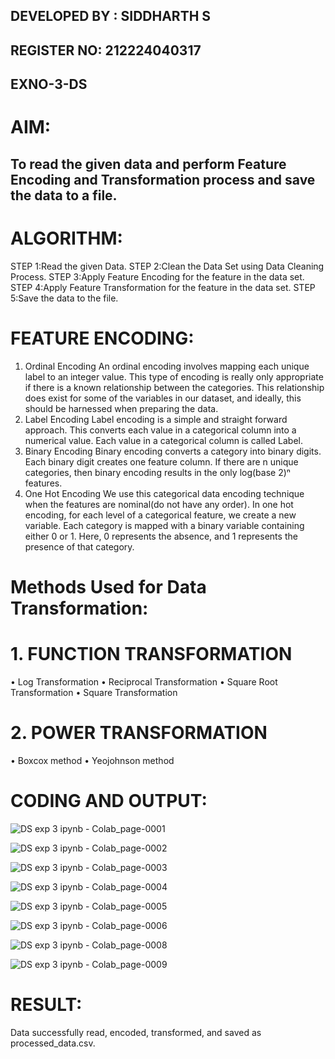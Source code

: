 ## DEVELOPED BY : SIDDHARTH S
## REGISTER NO: 212224040317

## EXNO-3-DS

# AIM:
## To read the given data and perform Feature Encoding and Transformation process and save the data to a file.

# ALGORITHM:
STEP 1:Read the given Data.
STEP 2:Clean the Data Set using Data Cleaning Process.
STEP 3:Apply Feature Encoding for the feature in the data set.
STEP 4:Apply Feature Transformation for the feature in the data set.
STEP 5:Save the data to the file.

# FEATURE ENCODING:
1. Ordinal Encoding
An ordinal encoding involves mapping each unique label to an integer value. This type of encoding is really only appropriate if there is a known relationship between the categories. This relationship does exist for some of the variables in our dataset, and ideally, this should be harnessed when preparing the data.
2. Label Encoding
Label encoding is a simple and straight forward approach. This converts each value in a categorical column into a numerical value. Each value in a categorical column is called Label.
3. Binary Encoding
Binary encoding converts a category into binary digits. Each binary digit creates one feature column. If there are n unique categories, then binary encoding results in the only log(base 2)ⁿ features.
4. One Hot Encoding
We use this categorical data encoding technique when the features are nominal(do not have any order). In one hot encoding, for each level of a categorical feature, we create a new variable. Each category is mapped with a binary variable containing either 0 or 1. Here, 0 represents the absence, and 1 represents the presence of that category.

# Methods Used for Data Transformation:
  # 1. FUNCTION TRANSFORMATION
• Log Transformation
• Reciprocal Transformation
• Square Root Transformation
• Square Transformation
  # 2. POWER TRANSFORMATION
• Boxcox method
• Yeojohnson method

# CODING AND OUTPUT:

![DS exp 3 ipynb - Colab_page-0001](https://github.com/user-attachments/assets/ffab6170-51a1-43c9-bd4f-2b616291dddc)


![DS exp 3 ipynb - Colab_page-0002](https://github.com/user-attachments/assets/b24f4743-cbef-4f49-9805-25876220fd79)


![DS exp 3 ipynb - Colab_page-0003](https://github.com/user-attachments/assets/414bb2f0-bf8e-4059-8068-739df119f41c)


![DS exp 3 ipynb - Colab_page-0004](https://github.com/user-attachments/assets/57acbf80-36e5-49cd-b736-5e1e0a278ea5)


![DS exp 3 ipynb - Colab_page-0005](https://github.com/user-attachments/assets/2b47b1e9-fb0f-4623-a985-71ea5851e6bf)


![DS exp 3 ipynb - Colab_page-0006](https://github.com/user-attachments/assets/e71dee05-140b-4d8b-a31e-b0a3fe65d0e5)


![DS exp 3 ipynb - Colab_page-0008](https://github.com/user-attachments/assets/8786e792-ffaa-4921-bb59-44f6a0e275fa)


![DS exp 3 ipynb - Colab_page-0009](https://github.com/user-attachments/assets/690b6dd2-7859-4f1a-b032-33c10f1e3f5e)


# RESULT:

Data successfully read, encoded, transformed, and saved as processed_data.csv.

       
